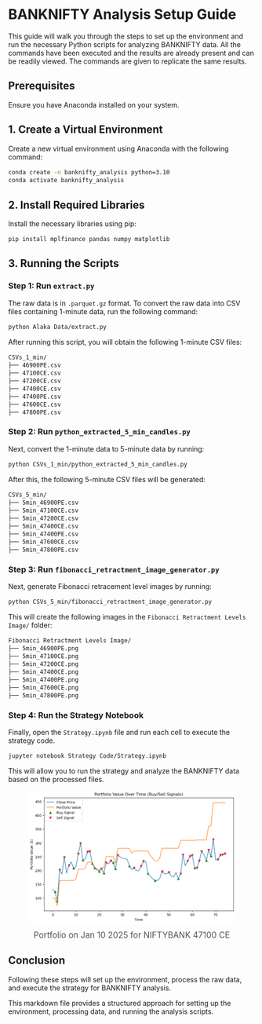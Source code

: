 # BANKNIFTY Analysis Setup Guide

This guide will walk you through the steps to set up the environment and run the necessary Python scripts for analyzing BANKNIFTY data.
All the commands have been executed and the results are already present and can be readily viewed. The commands are given to replicate the same results.

## Prerequisites

Ensure you have Anaconda installed on your system.

## 1. Create a Virtual Environment

Create a new virtual environment using Anaconda with the following command:

```bash
conda create -n banknifty_analysis python=3.10
conda activate banknifty_analysis
```

## 2. Install Required Libraries

Install the necessary libraries using pip:

```bash
pip install mplfinance pandas numpy matplotlib
```

## 3. Running the Scripts

### Step 1: Run `extract.py`

The raw data is in `.parquet.gz` format. To convert the raw data into CSV files containing 1-minute data, run the following command:

```bash
python Alaka Data/extract.py
```

After running this script, you will obtain the following 1-minute CSV files:

```
CSVs_1_min/
├── 46900PE.csv
├── 47100CE.csv
├── 47200CE.csv
├── 47400CE.csv
├── 47400PE.csv
├── 47600CE.csv
├── 47800PE.csv
```

### Step 2: Run `python_extracted_5_min_candles.py`

Next, convert the 1-minute data to 5-minute data by running:

```bash
python CSVs_1_min/python_extracted_5_min_candles.py
```

After this, the following 5-minute CSV files will be generated:

```
CSVs_5_min/
├── 5min_46900PE.csv
├── 5min_47100CE.csv
├── 5min_47200CE.csv
├── 5min_47400CE.csv
├── 5min_47400PE.csv
├── 5min_47600CE.csv
├── 5min_47800PE.csv
```

### Step 3: Run `fibonacci_retractment_image_generator.py`

Next, generate Fibonacci retracement level images by running:

```bash
python CSVs_5_min/fibonacci_retractment_image_generator.py
```

This will create the following images in the `Fibonacci Retractment Levels Image/` folder:

```
Fibonacci Retractment Levels Image/
├── 5min_46900PE.png
├── 5min_47100CE.png
├── 5min_47200CE.png
├── 5min_47400CE.png
├── 5min_47400PE.png
├── 5min_47600CE.png
├── 5min_47800PE.png
```

### Step 4: Run the Strategy Notebook

Finally, open the `Strategy.ipynb` file and run each cell to execute the strategy code.

```bash
jupyter notebook Strategy Code/Strategy.ipynb
```

This will allow you to run the strategy and analyze the BANKNIFTY data based on the processed files.


<figure style="text-align: center;">
  <img src="Strat.png" alt="Strategy Image" style="max-width: 100%; height: auto; border-radius: 8px; display: inline-block;">
  <figcaption style="font-size: 1.2em; color: #555; margin-top: 10px; font-style;">
    Portfolio on Jan 10 2025 for NIFTYBANK 47100 CE
  </figcaption>
</figure>




## Conclusion

Following these steps will set up the environment, process the raw data, and execute the strategy for BANKNIFTY analysis.

This markdown file provides a structured approach for setting up the environment, processing data, and running the analysis scripts.
